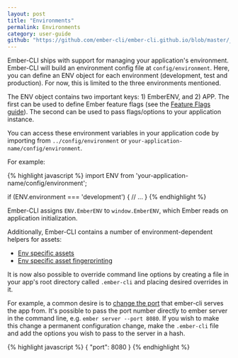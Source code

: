 ```yaml
---
layout: post
title: "Environments"
permalink: Environments
category: user-guide
github: "https://github.com/ember-cli/ember-cli.github.io/blob/master/_posts/2013-04-05-environments.md"
---
```


Ember-CLI ships with support for managing your application's environment. Ember-CLI will build an environment config file at `config/environment`. Here, you can define an ENV object for each environment (development, test and production). For now, this is limited to the three environments mentioned.

The ENV object contains two important keys: 1) EmberENV, and 2) APP. The first can be used to define Ember feature flags (see the [Feature Flags guide](http://emberjs.com/guides/configuring-ember/feature-flags/)). The second can be used to pass flags/options to your application instance.

You can access these environment variables in your application code by importing from `../config/environment` or `your-application-name/config/environment`.

For example:

{% highlight javascript %}
import ENV from 'your-application-name/config/environment';

if (ENV.environment === 'development') {
  // ...
}
{% endhighlight %}

Ember-CLI assigns `ENV.EmberENV` to `window.EmberENV`, which Ember reads on application initialization.

Additionally, Ember-CLI contains a number of environment-dependent helpers for assets:

- [Env specific assets](#environment-specific-assets)
- [Env specific asset fingerprinting](#fingerprinting-and-cdn-urls)

It is now also possible to override command line options by creating a file in your app's root directory called `.ember-cli` and placing desired overrides in it.

For example, a common desire is to [change the port](http://stackoverflow.com/questions/24003944/save-port-number-for-ember-cli-in-a-config-file) that ember-cli serves the app from. It's possible to pass the port number directly to ember server in the command line, e.g. `ember server --port 8080`. If you wish to make this change a permanent configuration change, make the `.ember-cli` file and add the options you wish to pass to the server in a hash.

{% highlight javascript %}
{
  "port": 8080
}
{% endhighlight %}
